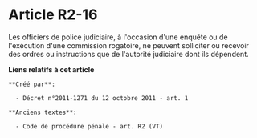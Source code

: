 # Article R2-16

Les officiers de police judiciaire, à l'occasion d'une enquête ou de l'exécution d'une commission rogatoire, ne peuvent
solliciter ou recevoir des ordres ou instructions que de l'autorité judiciaire dont ils dépendent.

**Liens relatifs à cet article**

	**Créé par**:

	  - Décret n°2011-1271 du 12 octobre 2011 - art. 1

	**Anciens textes**:

	  - Code de procédure pénale - art. R2 (VT)
